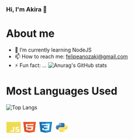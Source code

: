 ### Hi, I'm Akira 👋

# About me

- 🌱 I’m currently learning NodeJS
- 📫 How to reach me: felipeanozaki@gmail.com
- ⚡ Fun fact: ...
  ![Anurag's GitHub stats](https://github-readme-stats.vercel.app/api?username=felipeakira1&show_icons=true&theme=dracula)



# Most Languages Used
![Top Langs](https://github-readme-stats.vercel.app/api/top-langs/?username=felipeakira1&hide_progress=true)
<div style="display: inline_block"><br>
  <img align="center" alt="Icone JavaScript" height="30" width="40" src="https://raw.githubusercontent.com/devicons/devicon/master/icons/javascript/javascript-plain.svg">
  <img align="center" alt="Icone HTML" height="30" width="40" src="https://raw.githubusercontent.com/devicons/devicon/master/icons/html5/html5-original.svg">
  <img align="center" alt="Icone CSS" height="30" width="40" src="https://raw.githubusercontent.com/devicons/devicon/master/icons/css3/css3-original.svg">
  <img align="center" alt="Icone Python" height="30" width="40" src="https://raw.githubusercontent.com/devicons/devicon/master/icons/python/python-original.svg">
</div>


